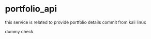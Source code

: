 # portfolio_api
this service is related to provide portfolio details
commit from kali linux

dummy check